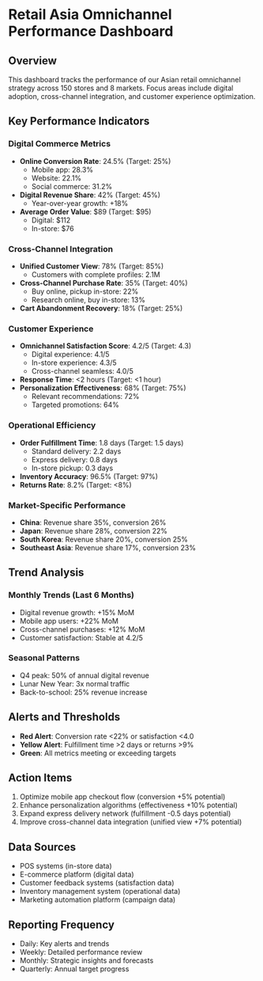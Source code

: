 # Retail Asia Omnichannel Performance Dashboard

## Overview
This dashboard tracks the performance of our Asian retail omnichannel strategy across 150 stores and 8 markets. Focus areas include digital adoption, cross-channel integration, and customer experience optimization.

## Key Performance Indicators

### Digital Commerce Metrics
- **Online Conversion Rate**: 24.5% (Target: 25%)
  - Mobile app: 28.3%
  - Website: 22.1%
  - Social commerce: 31.2%
- **Digital Revenue Share**: 42% (Target: 45%)
  - Year-over-year growth: +18%
- **Average Order Value**: $89 (Target: $95)
  - Digital: $112
  - In-store: $76

### Cross-Channel Integration
- **Unified Customer View**: 78% (Target: 85%)
  - Customers with complete profiles: 2.1M
- **Cross-Channel Purchase Rate**: 35% (Target: 40%)
  - Buy online, pickup in-store: 22%
  - Research online, buy in-store: 13%
- **Cart Abandonment Recovery**: 18% (Target: 25%)

### Customer Experience
- **Omnichannel Satisfaction Score**: 4.2/5 (Target: 4.3)
  - Digital experience: 4.1/5
  - In-store experience: 4.3/5
  - Cross-channel seamless: 4.0/5
- **Response Time**: <2 hours (Target: <1 hour)
- **Personalization Effectiveness**: 68% (Target: 75%)
  - Relevant recommendations: 72%
  - Targeted promotions: 64%

### Operational Efficiency
- **Order Fulfillment Time**: 1.8 days (Target: 1.5 days)
  - Standard delivery: 2.2 days
  - Express delivery: 0.8 days
  - In-store pickup: 0.3 days
- **Inventory Accuracy**: 96.5% (Target: 97%)
- **Returns Rate**: 8.2% (Target: <8%)

### Market-Specific Performance
- **China**: Revenue share 35%, conversion 26%
- **Japan**: Revenue share 28%, conversion 22%
- **South Korea**: Revenue share 20%, conversion 25%
- **Southeast Asia**: Revenue share 17%, conversion 23%

## Trend Analysis

### Monthly Trends (Last 6 Months)
- Digital revenue growth: +15% MoM
- Mobile app users: +22% MoM
- Cross-channel purchases: +12% MoM
- Customer satisfaction: Stable at 4.2/5

### Seasonal Patterns
- Q4 peak: 50% of annual digital revenue
- Lunar New Year: 3x normal traffic
- Back-to-school: 25% revenue increase

## Alerts and Thresholds
- **Red Alert**: Conversion rate <22% or satisfaction <4.0
- **Yellow Alert**: Fulfillment time >2 days or returns >9%
- **Green**: All metrics meeting or exceeding targets

## Action Items
1. Optimize mobile app checkout flow (conversion +5% potential)
2. Enhance personalization algorithms (effectiveness +10% potential)
3. Expand express delivery network (fulfillment -0.5 days potential)
4. Improve cross-channel data integration (unified view +7% potential)

## Data Sources
- POS systems (in-store data)
- E-commerce platform (digital data)
- Customer feedback systems (satisfaction data)
- Inventory management system (operational data)
- Marketing automation platform (campaign data)

## Reporting Frequency
- Daily: Key alerts and trends
- Weekly: Detailed performance review
- Monthly: Strategic insights and forecasts
- Quarterly: Annual target progress